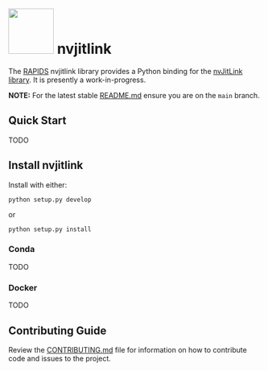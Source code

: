 # <div align="left"><img src="https://rapids.ai/assets/images/rapids_logo.png" width="90px"/>&nbsp;nvjitlink</div>

The [RAPIDS](https://rapids.ai) nvjitlink library provides a Python binding for the 
[nvJitLink library](https://docs.nvidia.com/cuda/nvJitLink/index.html). It is presently a
work-in-progress.

**NOTE:** For the latest stable [README.md](https://github.com/rapidsai/nvjitlink/blob/main/README.md) ensure you are on the `main` branch.

## Quick Start
TODO

## Install nvjitlink
Install with either:

```
python setup.py develop
```

or

```
python setup.py install
```

### Conda
TODO

### Docker
TODO

## Contributing Guide

Review the [CONTRIBUTING.md](https://github.com/rapidsai/nvjitlink/blob/main/CONTRIBUTING.md) file for information on how to contribute code and issues to the project.

